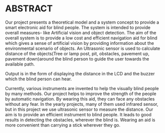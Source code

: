 # ABSTRACT

 Our project presents a theoretical model and a system concept to 
provide a smart electronic aid for blind people. The system is intended to provide 
overall measures- like Artificial vision and object detection. The aim of the overall 
system is to provide a low cost and efficient navigation aid for blind which gives a 
sense of artificial vision by providing information about the environmental scenario 
of objects. An Ultrasonic sensor is used to calculate distance of the objects(Tree or 
lamp post, pit, obstacles, pavement up, pavement down)around the blind person to 
guide the user towards the available path.

Output is in the form of displaying the distance in the LCD and the buzzer which 
the blind person can hear.

Currently, various instruments are invented to help the visually blind people by 
many methods. Our project helps to improve the strength of the people by automatic 
navigation. By wearing this aid, they can face any obstacles without any fear. In the 
yearly projects, many of them used infrared sensor, but in this project we use 
ultrasonic sensor to measure the distance. Our aim is to provide an efficient 
instrument to blind people. It leads to good results in detecting the obstacles, 
wherever the blind is. Wearing an aid is more convenient than carrying a stick 
wherever they go.
